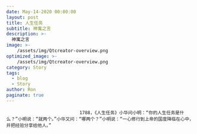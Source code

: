 ```yaml
---
date: May-14-2020 00:00:00
layout: post
title: 人生任务
subtitle: 神寓之言
description: >-
  神寓之言
image: >-
    /assets/img/Qtcreator-overview.png
optimized_image: >-
    /assets/img/Qtcreator-overview.png
category: Story
tags:
  - blog
  - Story
author: Ron
paginate: true
---
```


							　　1788，《人生任务》小华问小明：“你的人生任务是什么？”小明说：“就两个。”小华又问：“哪两个？”小明说：“一心修行到上帝的国度降临在心中，并把经验分享给他人。”
							
							
						